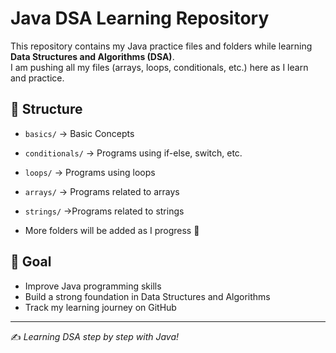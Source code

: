 # Java DSA Learning Repository

This repository contains my Java practice files and folders while learning **Data Structures and Algorithms (DSA)**.  
I am pushing all my files (arrays, loops, conditionals, etc.) here as I learn and practice.

## 📂 Structure
- `basics/` -> Basic Concepts
- `conditionals/` -> Programs using if-else, switch, etc.
- `loops/` -> Programs using loops  
- `arrays/` -> Programs related to arrays
- `strings/` ->Programs related to strings 
  

- More folders will be added as I progress 🚀

## 🎯 Goal
- Improve Java programming skills  
- Build a strong foundation in Data Structures and Algorithms  
- Track my learning journey on GitHub  

---
✍️ *Learning DSA step by step with Java!*
